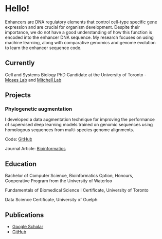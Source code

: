 # Hello!

Enhancers are DNA regulatory elements that control cell-type specific gene expression and are crucial for organism development. Despite their importance, we do not have a good understanding of how this function is encoded into the enhancer DNA sequence. My research focuses on using machine learning, along with comparative genomics and genome evolution to learn the enhancer sequence code.

## Currently
Cell and Systems Biology PhD Candidate at the University of Toronto - [Moses Lab](http://www.moseslab.csb.utoronto.ca) and [Mitchell Lab](http://labs.csb.utoronto.ca/mitchell/)

## Projects
### Phylogenetic augmentation
I developed a data augmentation technique for improving the performance of supervised deep learning models trained on genomic sequences using homologous sequences from multi-species genome alignments.

Code: [GitHub](https://github.com/agduncan94/phylogenetic_augmentation_paper)

Journal Article: [Bioinformatics](https://academic.oup.com/bioinformatics/article/40/4/btae190/7642397)

## Education
Bachelor of Computer Science, Bioinformatics Option, Honours, Cooperative Program from the University of Waterloo

Fundamentals of Biomedical Science I Certificate, University of Toronto

Data Science Certificate, University of Guelph

## Publications
* [Google Scholar](https://scholar.google.ca/citations?user=HeIP2F0AAAAJ&hl=en)
* [GitHub](https://github.com/agduncan94)
